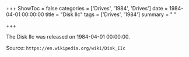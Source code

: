 +++
ShowToc = false
categories = ['Drives', '1984', 'Drives']
date = 1984-04-01 00:00:00
title = "Disk IIc"
tags = ['Drives', '1984']
summary = " "

+++

The Disk IIc was released on 1984-04-01 00:00:00.

Source: `https://en.wikipedia.org/wiki/Disk_IIc`
